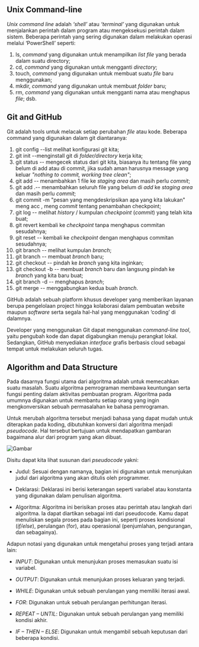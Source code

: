 ## Unix Command-line
_Unix command line_ adalah _‘shell’_ atau _‘terminal’_ yang digunakan untuk menjalankan perintah dalam program atau mengeksekusi perintah dalam sistem. Beberapa perintah yang sering digunakan dalam melakukan operasi melalui ‘PowerShell’ seperti: 

1. ls, _command_ yang digunakan untuk menampilkan _list file_ yang berada dalam suatu directory; 
2. cd, _command_ yang digunakan untuk mengganti _directory_; 
3. touch, _command_ yang digunakan untuk membuat suatu _file_ baru menggunakan; 
4. mkdir, _command_ yang digunakan untuk membuat _folder_ baru; 
5. rm, _command_ yang digunakan untuk mengganti nama atau menghapus _file_; dsb.

## Git and GitHub
Git adalah tools untuk melacak setiap perubahan _file_ atau kode. Beberapa command yang digunakan dalam git diantaranya: 

1. git config --list melihat konfigurasi git kita; 
2. git init --menginstall git di _folder/directory_ kerja kita; 
3. git status --  mengecek status dari git kita, biasanya itu tentang file yang belum di add atau di commit, jika sudah aman harusnya message yang keluar _"nothing to commit, working tree clean"_; 
4. git add <nama file> --  menambahkan 1 file ke _staging area_ dan masih perlu _commit_; 
5. git add .-- menambahkan seluruh file yang belum di _add_ ke _staging area_ dan masih perlu _commit_; 
6. git commit -m "pesan yang mengdeskripsikan apa yang kita lakukan" meng acc , meng _commit_ tentang penambahan checkpoint; 
7. git log --  melihat _history_ / kumpulan _checkpoint_ (_commit_) yang telah kita buat; 
8. git revert <nomor commit> kembali ke _checkpoint_ tanpa menghapus commitan sesudahnya; 
9. git reset <nomor commit> -- kembali ke _checkpoint_ dengan menghapus commitan sesudahnya; 
10. git branch -- melihat kumpulan _branch_; 
11. git branch <nama branch yang di inginkan> --  membuat _branch_ baru; 
12. git checkout <nama branch> --  pindah ke _branch_ yang kita inginkan; 
13. git checkout -b <nama branch> --  membuat _branch_ baru dan langsung pindah ke _branch_ yang kita baru buat; 
14. git branch -d <nama branch> --  menghapus _branch_; 
15. git merge <nama target branch yang ingin kita tarik> --  menggabungkan kedua buah _branch_.

GitHub adalah sebuah platform khusus developer yang memberikan layanan berupa pengelolaan project hingga kolaborasi dalam pembuatan website maupun _software_ serta segala hal-hal yang menggunakan ‘coding’ di dalamnya.

Developer yang menggunakan Git dapat menggunakan _command-line tool_, yaitu pengubah kode dan dapat digabungkan menuju perangkat lokal. Sedangkan, GitHub menyediakan _interface_ grafis berbasis cloud sebagai tempat untuk melakukan seluruh tugas.

## Algorithm and Data Structure
Pada dasarnya fungsi utama dari algoritma adalah untuk memecahkan suatu masalah. Suatu algoritma pemrograman membawa keuntungan serta fungsi penting dalam aktivitas pembuatan program. Algoritma pada umumnya digunakan untuk membantu setiap orang yang ingin mengkonversikan sebuah permasalahan ke bahasa pemrograman.

Untuk merubah algoritma tersebut menjadi bahasa yang dapat mudah untuk diterapkan pada koding, dibutuhkan konversi dari algoritma menjadi _pseudocode_. Hal tersebut bertujuan untuk mendapatkan gambaran bagaimana alur dari program yang akan dibuat.

![Gambar](https://www.dicoding.com/blog/wp-content/uploads/2021/08/Contoh-pseudocode-ganjil-genap.png)

Disitu dapat kita lihat susunan dari _pseudocode_ yakni:

- Judul: Sesuai dengan namanya, bagian ini digunakan untuk menunjukan judul dari algoritma yang akan ditulis oleh programmer.

- Deklarasi: Deklarasi ini berisi keterangan seperti variabel atau konstanta yang digunakan dalam penulisan algoritma.

- Algoritma: Algoritma ini berisikan proses atau perintah atau langkah dari algoritma. Ia dapat diartikan sebagai inti dari pseudocode. Kamu dapat menuliskan segala proses pada bagian ini, seperti proses kondisional (_if/else_), perulangan (for), atau operasional (penjumlahan, pengurangan, dan sebagainya).

Adapun notasi yang digunakan untuk mengetahui proses yang terjadi antara lain:

- _INPUT_: Digunakan untuk menunjukan proses memasukan suatu isi variabel.

- _OUTPUT_: Digunakan untuk menunjukan proses keluaran yang terjadi.

- _WHILE_: Digunakan untuk sebuah perulangan yang memiliki iterasi awal.

- _FOR_: Digunakan untuk sebuah perulangan perhitungan iterasi.

- _REPEAT – UNTIL_: Digunakan untuk sebuah perulangan yang memiliki kondisi akhir.

- _IF – THEN – ELSE_: Digunakan untuk mengambil sebuah keputusan dari beberapa kondisi.


